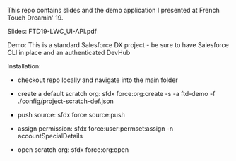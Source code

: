 This repo contains slides and the demo application I presented at French Touch Dreamin' 19.

Slides: FTD19-LWC_UI-API.pdf

Demo: 
This is a standard Salesforce DX project - be sure to have Salesforce CLI in place and an authenticated DevHub

Installation:

- checkout repo locally and navigate into the main folder

- create a default scratch org: sfdx force:org:create -s -a ftd-demo -f ./config/project-scratch-def.json 

- push source: sfdx force:source:push

- assign permission: sfdx force:user:permset:assign -n accountSpecialDetails

- open scratch org: sfdx force:org:open
